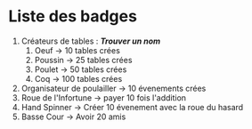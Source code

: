 # Liste des badges 

1. Créateurs de tables : ***Trouver un nom***
    1. Oeuf -> 10 tables crées 
    2. Poussin -> 25 tables crées
    3. Poulet -> 50 tables crées
    4. Coq -> 100 tables crées
2. Organisateur de poulailler -> 10 évenements crées 
3. Roue de l'Infortune -> payer 10 fois l'addition
4. Hand Spinner -> Créer 10 évenement avec la roue du hasard
5. Basse Cour -> Avoir 20 amis 